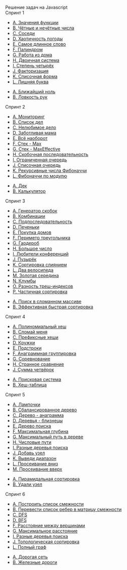 Решение задач на Javascript <br>
Спринт 1

<ul>
<li><a href="https://github.com/vladborisovjs/YandexPracticumAlgorithmsAndDataStructure/blob/master/Sprint1/taskA.js">A. Значения функции</a></li>
<li><a href="https://github.com/vladborisovjs/YandexPracticumAlgorithmsAndDataStructure/blob/master/Sprint1/taskB.js">B. Чётные и нечётные числа</a></li>
<li><a href="https://github.com/vladborisovjs/YandexPracticumAlgorithmsAndDataStructure/blob/master/Sprint1/taskC.js">C. Соседи</a></li>
<li><a href="https://github.com/vladborisovjs/YandexPracticumAlgorithmsAndDataStructure/blob/master/Sprint1/taskD.js">D. Хаотичность погоды</a></li>
<li><a href="https://github.com/vladborisovjs/YandexPracticumAlgorithmsAndDataStructure/blob/master/Sprint1/taskE.js">E. Самое длинное слово </a></li>
<li><a href="https://github.com/vladborisovjs/YandexPracticumAlgorithmsAndDataStructure/blob/master/Sprint1/taskF.js">F. Палиндром</a></li>
<li><a href="https://github.com/vladborisovjs/YandexPracticumAlgorithmsAndDataStructure/blob/master/Sprint1/taskG.js">G. Работа из дома </a></li>
<li><a href="https://github.com/vladborisovjs/YandexPracticumAlgorithmsAndDataStructure/blob/master/Sprint1/taskH.js">H. Двоичная система </a></li>
<li><a href="https://github.com/vladborisovjs/YandexPracticumAlgorithmsAndDataStructure/blob/master/Sprint1/taskI.js">I. Степень четырёх</a></li>
<li><a href="https://github.com/vladborisovjs/YandexPracticumAlgorithmsAndDataStructure/blob/master/Sprint1/taskJ.js">J. Факторизация</a></li>
<li><a href="https://github.com/vladborisovjs/YandexPracticumAlgorithmsAndDataStructure/blob/master/Sprint1/taskK.js">K. Списочная форма</a></li>
<li><a href="https://github.com/vladborisovjs/YandexPracticumAlgorithmsAndDataStructure/blob/master/Sprint1/taskL.js">L. Лишняя буква</a></li>
</ul>

<ul>
<li><a href="https://github.com/vladborisovjs/YandexPracticumAlgorithmsAndDataStructure/blob/master/Sprint1/finalA.js">A. Ближайший ноль</a></li>
<li><a href="https://github.com/vladborisovjs/YandexPracticumAlgorithmsAndDataStructure/blob/master/Sprint1/finalB.js">B. Ловкость рук</a></li>
</ul>

Спринт 2

<ul>
<li><a href="https://github.com/vladborisovjs/YandexPracticumAlgorithmsAndDataStructure/blob/master/Sprint2/taskA.js">A. Мониторинг</a></li>
<li><a href="https://github.com/vladborisovjs/YandexPracticumAlgorithmsAndDataStructure/blob/master/Sprint2/taskB.js">B. Список дел</a></li>
<li><a href="https://github.com/vladborisovjs/YandexPracticumAlgorithmsAndDataStructure/blob/master/Sprint2/taskC.js">C. Нелюбимое дело</a></li>
<li><a href="https://github.com/vladborisovjs/YandexPracticumAlgorithmsAndDataStructure/blob/master/Sprint2/taskD.js">D. Заботливая мама</a></li>
<li><a href="https://github.com/vladborisovjs/YandexPracticumAlgorithmsAndDataStructure/blob/master/Sprint2/taskE.js">E. Всё наоборот</a></li>
<li><a href="https://github.com/vladborisovjs/YandexPracticumAlgorithmsAndDataStructure/blob/master/Sprint2/taskF.js">F. Стек - Max</a></li>
<li><a href="https://github.com/vladborisovjs/YandexPracticumAlgorithmsAndDataStructure/blob/master/Sprint2/taskG.js">G. Стек - MaxEffective </a></li>
<li><a href="https://github.com/vladborisovjs/YandexPracticumAlgorithmsAndDataStructure/blob/master/Sprint2/taskH.js">H. Скобочная последовательность </a></li>
<li><a href="https://github.com/vladborisovjs/YandexPracticumAlgorithmsAndDataStructure/blob/master/Sprint2/taskI.js">I. Ограниченная очередь</a></li>
<li><a href="https://github.com/vladborisovjs/YandexPracticumAlgorithmsAndDataStructure/blob/master/Sprint2/taskJ.js">J. Списочная очередь</a></li>
<li><a href="https://github.com/vladborisovjs/YandexPracticumAlgorithmsAndDataStructure/blob/master/Sprint2/taskK.js">K. Рекурсивные числа Фибоначчи</a></li>
<li><a href="https://github.com/vladborisovjs/YandexPracticumAlgorithmsAndDataStructure/blob/master/Sprint2/taskL.js">L. Фибоначчи по модулю</a></li>
</ul>

<ul>
<li><a href="https://github.com/vladborisovjs/YandexPracticumAlgorithmsAndDataStructure/blob/master/Sprint2/finalA.js">A. Дек</a></li>
<li><a href="https://github.com/vladborisovjs/YandexPracticumAlgorithmsAndDataStructure/blob/master/Sprint2/finalB.js">B. Калькулятор</a></li>
</ul>

Спринт 3

<ul>
<li><a href="https://github.com/vladborisovjs/YandexPracticumAlgorithmsAndDataStructure/blob/master/Sprint3/taskA.js">A. Генератор скобок</a></li>
<li><a href="https://github.com/vladborisovjs/YandexPracticumAlgorithmsAndDataStructure/blob/master/Sprint3/taskB.js">B. Комбинации</a></li>
<li><a href="https://github.com/vladborisovjs/YandexPracticumAlgorithmsAndDataStructure/blob/master/Sprint3/taskC.js">C. Подпоследовательность</a></li>
<li><a href="https://github.com/vladborisovjs/YandexPracticumAlgorithmsAndDataStructure/blob/master/Sprint3/taskD.js">D. Печеньки</a></li>
<li><a href="https://github.com/vladborisovjs/YandexPracticumAlgorithmsAndDataStructure/blob/master/Sprint3/taskE.js">E. Покупка домов</a></li>
<li><a href="https://github.com/vladborisovjs/YandexPracticumAlgorithmsAndDataStructure/blob/master/Sprint3/taskF.js">F. Периметр треугольника</a></li>
<li><a href="https://github.com/vladborisovjs/YandexPracticumAlgorithmsAndDataStructure/blob/master/Sprint3/taskG.js">G. Гардероб</a></li>
<li><a href="https://github.com/vladborisovjs/YandexPracticumAlgorithmsAndDataStructure/blob/master/Sprint3/taskH.js">H. Большое число</a></li>
<li><a href="https://github.com/vladborisovjs/YandexPracticumAlgorithmsAndDataStructure/blob/master/Sprint3/taskI.js">I. Любители конференций</a></li>
<li><a href="https://github.com/vladborisovjs/YandexPracticumAlgorithmsAndDataStructure/blob/master/Sprint3/taskJ.js">J. Пузырёк</a></li>
<li><a href="https://github.com/vladborisovjs/YandexPracticumAlgorithmsAndDataStructure/blob/master/Sprint3/taskK.js">K. Сортировка слиянием</a></li>
<li><a href="https://github.com/vladborisovjs/YandexPracticumAlgorithmsAndDataStructure/blob/master/Sprint3/taskL.js">L. Два велосипеда</a></li>
<li><a href="https://github.com/vladborisovjs/YandexPracticumAlgorithmsAndDataStructure/blob/master/Sprint3/taskM.js">M. Золотая середина</a></li>
<li><a href="https://github.com/vladborisovjs/YandexPracticumAlgorithmsAndDataStructure/blob/master/Sprint3/taskN.js">N. Клумбы</a></li>
<li><a href="https://github.com/vladborisovjs/YandexPracticumAlgorithmsAndDataStructure/blob/master/Sprint3/taskO.js">O. Разность треш-индексов</a></li>
<li><a href="https://github.com/vladborisovjs/YandexPracticumAlgorithmsAndDataStructure/blob/master/Sprint3/taskP.js">P. Частичная сортировка</a></li>
</ul>

<ul>
<li><a href="https://github.com/vladborisovjs/YandexPracticumAlgorithmsAndDataStructure/blob/master/Sprint3/finalA.js">A. Поиск в сломанном массиве</a></li>
<li><a href="https://github.com/vladborisovjs/YandexPracticumAlgorithmsAndDataStructure/blob/master/Sprint3/finalB.js">B. Эффективная быстрая сортировка</a></li>
</ul>

Спринт 4

<ul>
<li><a href="https://github.com/vladborisovjs/YandexPracticumAlgorithmsAndDataStructure/blob/master/Sprint4/taskA.js">A. Полиномиальный хеш</a></li>
<li><a href="https://github.com/vladborisovjs/YandexPracticumAlgorithmsAndDataStructure/blob/master/Sprint4/taskB.js">B. Сломай меня</a></li>
<li><a href="https://github.com/vladborisovjs/YandexPracticumAlgorithmsAndDataStructure/blob/master/Sprint4/taskC.js">C. Префиксные хеши</a></li>
<li><a href="https://github.com/vladborisovjs/YandexPracticumAlgorithmsAndDataStructure/blob/master/Sprint4/taskD.js">D. Кружки</a></li>
<li><a href="https://github.com/vladborisovjs/YandexPracticumAlgorithmsAndDataStructure/blob/master/Sprint4/taskE.js">E. Подстроки</a></li>
<li><a href="https://github.com/vladborisovjs/YandexPracticumAlgorithmsAndDataStructure/blob/master/Sprint4/taskF.js">F. Анаграммная группировка</a></li>
<li><a href="https://github.com/vladborisovjs/YandexPracticumAlgorithmsAndDataStructure/blob/master/Sprint4/taskG.js">G. Соревнование</a></li>
<li><a href="https://github.com/vladborisovjs/YandexPracticumAlgorithmsAndDataStructure/blob/master/Sprint4/taskH.js">H. Странное сравнение</a></li>
<li><a href="https://github.com/vladborisovjs/YandexPracticumAlgorithmsAndDataStructure/blob/master/Sprint4/taskJ.js">J. Сумма четвёрок</a></li>
</ul>

<ul>
<li><a href="https://github.com/vladborisovjs/YandexPracticumAlgorithmsAndDataStructure/blob/master/Sprint4/finalA.js">A. Поисковая система</a></li>
<li><a href="https://github.com/vladborisovjs/YandexPracticumAlgorithmsAndDataStructure/blob/master/Sprint4/finalB.js">B. Хеш-таблица</a></li>
</ul>

Спринт 5

<ul>
<li><a href="https://github.com/vladborisovjs/YandexPracticumAlgorithmsAndDataStructure/blob/master/Sprint5/taskA.js">A. Лампочки</a></li>
<li><a href="https://github.com/vladborisovjs/YandexPracticumAlgorithmsAndDataStructure/blob/master/Sprint5/taskB.js">B. Сбалансированное дерево</a></li>
<li><a href="https://github.com/vladborisovjs/YandexPracticumAlgorithmsAndDataStructure/blob/master/Sprint5/taskC.js">C. Дерево - анаграмма</a></li>
<li><a href="https://github.com/vladborisovjs/YandexPracticumAlgorithmsAndDataStructure/blob/master/Sprint5/taskD.js">D. Деревья - близнецы</a></li>
<li><a href="https://github.com/vladborisovjs/YandexPracticumAlgorithmsAndDataStructure/blob/master/Sprint5/taskE.js">E. Дерево поиска</a></li>
<li><a href="https://github.com/vladborisovjs/YandexPracticumAlgorithmsAndDataStructure/blob/master/Sprint5/taskF.js">F. Максимальная глубина</a></li>
<li><a href="https://github.com/vladborisovjs/YandexPracticumAlgorithmsAndDataStructure/blob/master/Sprint5/taskG.js">G. Максимальный путь в дереве</a></li>
<li><a href="https://github.com/vladborisovjs/YandexPracticumAlgorithmsAndDataStructure/blob/master/Sprint5/taskH.js">H. Числовые пути</a></li>
<li><a href="https://github.com/vladborisovjs/YandexPracticumAlgorithmsAndDataStructure/blob/master/Sprint5/taskI.js">I. Разные деревья поиска</a></li>
<li><a href="https://github.com/vladborisovjs/YandexPracticumAlgorithmsAndDataStructure/blob/master/Sprint5/taskJ.js">J. Добавь узел</a></li>
<li><a href="https://github.com/vladborisovjs/YandexPracticumAlgorithmsAndDataStructure/blob/master/Sprint5/taskK.js">K. Выведи диапазон</a></li>
<li><a href="https://github.com/vladborisovjs/YandexPracticumAlgorithmsAndDataStructure/blob/master/Sprint5/taskL.js">L. Просеивание вниз</a></li>
<li><a href="https://github.com/vladborisovjs/YandexPracticumAlgorithmsAndDataStructure/blob/master/Sprint5/taskM.js">M. Просеивание вверх</a></li>
</ul>

<ul>
<li><a href="https://github.com/vladborisovjs/YandexPracticumAlgorithmsAndDataStructure/blob/master/Sprint5/finalA.js">A. Пирамидальная сортировка</a></li>
<li><a href="https://github.com/vladborisovjs/YandexPracticumAlgorithmsAndDataStructure/blob/master/Sprint5/finalB.js">B. Удали узел</a></li>
</ul>


Спринт 6

<ul>
<li><a href="https://github.com/vladborisovjs/YandexPracticumAlgorithmsAndDataStructure/blob/master/Sprint6/taskA.js">A. Построить список смежности</a></li>
<li><a href="https://github.com/vladborisovjs/YandexPracticumAlgorithmsAndDataStructure/blob/master/Sprint6/taskB.js">B. Перевести список ребер в матрицу смежности</a></li>
<li><a href="https://github.com/vladborisovjs/YandexPracticumAlgorithmsAndDataStructure/blob/master/Sprint6/taskC.js">C. DFS</a></li>
<li><a href="https://github.com/vladborisovjs/YandexPracticumAlgorithmsAndDataStructure/blob/master/Sprint6/taskD.js">D. BFS</a></li>
<li><a href="https://github.com/vladborisovjs/YandexPracticumAlgorithmsAndDataStructure/blob/master/Sprint6/taskF.js">F. Расстояние между вершинами</a></li>
<li><a href="https://github.com/vladborisovjs/YandexPracticumAlgorithmsAndDataStructure/blob/master/Sprint6/taskG.js">G. Максимальное расстояние</a></li>
<li><a href="https://github.com/vladborisovjs/YandexPracticumAlgorithmsAndDataStructure/blob/master/Sprint6/taskI.js">I. Разные деревья поиска</a></li>
<li><a href="https://github.com/vladborisovjs/YandexPracticumAlgorithmsAndDataStructure/blob/master/Sprint6/taskJ.js">J. Топологическая сортировка</a></li>
<li><a href="https://github.com/vladborisovjs/YandexPracticumAlgorithmsAndDataStructure/blob/master/Sprint6/taskL.js">L. Полный граф</a></li>
</ul>

<ul>
<li><a href="https://github.com/vladborisovjs/YandexPracticumAlgorithmsAndDataStructure/blob/master/Sprint6/finalA.js">A. Дорогая сеть</a></li>
<li><a href="https://github.com/vladborisovjs/YandexPracticumAlgorithmsAndDataStructure/blob/master/Sprint6/finalB.js">B. Железные дороги</a></li>
</ul>
